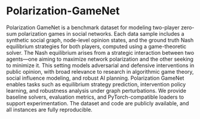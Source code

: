 # Polarization-GameNet
Polarization GameNet is a benchmark dataset for modeling two-player zero-sum polarization games in social networks. Each data sample includes a synthetic social graph, node-level opinion states, and the ground truth Nash equilibrium strategies for both players, computed using a game-theoretic solver. The Nash equilibrium arises from a strategic interaction between two agents—one aiming to maximize network polarization and the other seeking to minimize it. This setting models adversarial and defensive interventions in public opinion, with broad relevance to research in algorithmic game theory, social influence modeling, and robust AI planning. Polarization GameNet enables tasks such as equilibrium strategy prediction, intervention policy learning, and robustness analysis under graph perturbations. We provide baseline solvers, evaluation metrics, and PyTorch-compatible loaders to support experimentation. The dataset and code are publicly available, and all instances are fully reproducible.

